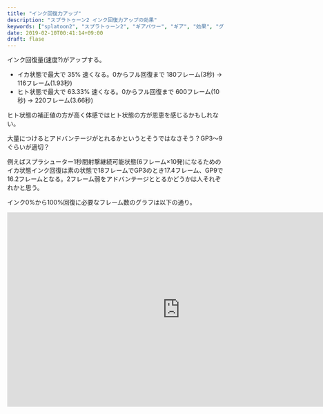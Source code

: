 ```yaml
---
title: "インク回復力アップ"
description: "スプラトゥーン2 インク回復力アップの効果"
keywords: ["splatoon2", "スプラトゥーン2", "ギアパワー", "ギア", "効果", "グラフ", "インク回復力アップ"]
date: 2019-02-10T00:41:14+09:00
draft: flase
---
```


インク回復量(速度?)がアップする。

* イカ状態で最大で 35% 速くなる。0からフル回復まで 180フレーム(3秒) → 116フレーム(1.93秒)
* ヒト状態で最大で 63.33% 速くなる。0からフル回復まで 600フレーム(10秒) → 220フレーム(3.66秒)

ヒト状態の補正値の方が高く体感ではヒト状態の方が恩恵を感じるかもしれない。

大量につけるとアドバンテージがとれるかというとそうではなさそう？GP3〜9ぐらいが適切？

例えばスプラシューター1秒間射撃継続可能状態(6フレーム×10発)になるためのイカ状態インク回復は素の状態で18フレームでGP3のとき17.4フレーム、GP9で16.2フレームとなる。2フレーム弱をアドバンテージととるかどうかは人それぞれかと思う。

インク0%から100%回復に必要なフレーム数のグラフは以下の通り。

<iframe width="800" height="450" src="https://datastudio.google.com/embed/reporting/14V2ptJLY-QAE-PObM2r7bVPh0OkdzAU2/page/oSpl" frameborder="0" style="border:0" allowfullscreen></iframe>
